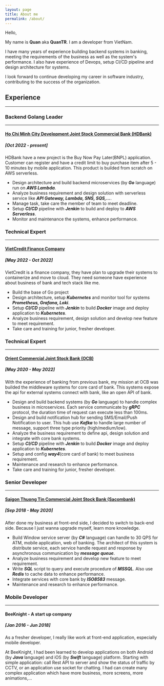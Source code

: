 ```yaml
---
layout: page
title: About me
permalink: /about/
---
```


Hello,

My name is **Quan** aka **QuanTR**. I am a developer from VietNam.

I have many years of experience building backend systems in banking, meeting the requirements of the business as well as the system's performance. I also have experience of Devops, setup CI/CD pipeline and design architecture for systems.

I look forward to continue developing my career in software industry, contributing to the success of the organization.


## **Experience**
---

### **Backend Golang Leader**
---
#### [Ho Chi Minh City Development Joint Stock Commercial Bank (HDBank)](https://hdbank.com.vn/)
##### [Oct 2022 - present]

HDBank have a new project is the Buy Now Pay Later(BNPL) application. Customer can register and have a credit limit to buy purchase item after 5 - 10 minutes by mobile application. This product is builded from scratch on AWS serverless.

* Design architecture and build backend microservices (by _**Go**_ language) run on _**AWS Lambda**_.
* Analyze business requirement and design solution with serverless service like _**API Gateway, Lambda, SNS, SQS,...**_.
* Manage task, take care the member of team to meet deadline.
* Setup _**CI/CD**_ pipeline with _**Jenkin**_ to build and deploy to _**AWS Serverless**_.
* Monitor and maintenance the systems, enhance performance.

### **Technical Expert**
---
#### [VietCredit Finance Company](https://www.vietcredit.vn/)
##### [May 2022 - Oct 2022]

VietCredit is a finance company, they have plan to upgrade their systems to containerize and move to cloud. They need someone have experience about business of bank and tech stack like me.

* Build the base of Go project
* Design architecture, setup _**Kubernetes**_ and monitor tool for systems _**Prometheus, Grafana, Loki**_.
* Setup _**CI/CD**_ pipeline with _**Jenkin**_ to build _**Docker**_ image and deploy application to _**Kubernetes**_.
* Analyze business requirement, design solution and develop new feature to meet requirement.
* Take care and training for junior, fresher developer.

### **Technical Expert**
---
#### [Orient Commercial Joint Stock Bank (OCB)](https://go.ocb.com.vn/)
##### [May 2020 - May 2022]

With the experience of banking from previous bank, my mission at OCB was builded the middleware systems for core card of bank. This systems expose the api for external systems connect with bank, like an open API of bank.

* Design and build backend systems (by _**Go**_ language) to handle complex business in microservices. Each service communicate by _**gRPC**_ protocol, the duration time of request can execute less than 100ms.
* Design and build notification hub for sending SMS/Email/Push Notification to user. This hub use _**Kafka**_ to handle large number of message, support three type priority (high/medium/low).
* Analyze the business requirement to define api, design solution and integrate with core bank systems.
* Setup _**CI/CD**_ pipeline with _**Jenkin**_ to build _**Docker**_ image and deploy application to _**Kubernetes**_.
* Setup and config _**way4**_(core card of bank) to meet business requirement.
* Maintenance and research to enhance performance.
* Take care and training for junior, fresher developer.

### **Senior Developer**
---
#### [Saigon Thuong Tin Commercial Joint Stock Bank (Sacombank)](https://wwww.sacombank.com.vn) 
##### [Sep 2018 - May 2020]

After done my business at front-end side, I decided to switch to back-end side. Because I just wanna upgrade myself, learn more knowledge.

* Build Window service server (by _**C#**_ language) can handle to 30 QPS for ATM, mobile application, web of banking. The architect of this system is distribute service, each service handle request and response by asynchronous communication by _**message queue**_.
* Analyze business requirement and develop new feature to meet requirement.
* Write _**SQL**_ script to query and execute procedure of _**MSSQL**_. Also use _**Redis**_ to cache data to enhance performance.
* Integrate services with core bank by _**ISO8583**_ message.
* Maintenance and research to enhance performance.

### **Mobile Developer**
---
#### BeeKnight - A start up company
##### [Jan 2016 - Jun 2018]

As a fresher developer, I really like work at front-end application, especially mobile developer.

At BeeKnight, I had been learned to develop applications on both Android (by _**Java**_ language) and iOS (by _**Swift**_ language) platform. Starting with simple application: call Rest API to server and show the status of traffic by CCTV, or an application use socket for chatting. I had can create many complex application which have more business, more screens, more animations,...